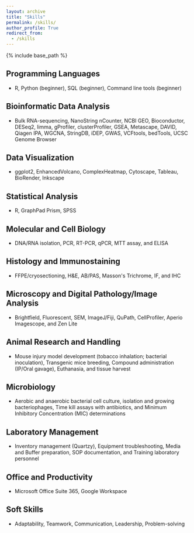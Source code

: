 ```yaml
---
layout: archive
title: "Skills"
permalink: /skills/
author_profile: True
redirect_from:
  - /skills
---
```


{% include base_path %}

## Programming Languages
  - R, Python (beginner), SQL (beginner), Command line tools (beginner)

## Bioinformatic Data Analysis
  - Bulk RNA-sequencing, NanoString nCounter, NCBI GEO, Bioconductor, DESeq2, limma, gProfiler, clusterProfiler, GSEA, Metascape, DAVID, Qiagen IPA, WGCNA, StringDB, iDEP, GWAS, VCFtools, bedTools, UCSC Genome Browser

## Data Visualization
  - ggplot2, EnhancedVolcano, ComplexHeatmap, Cytoscape, Tableau, BioRender, Inkscape

## Statistical Analysis
  - R, GraphPad Prism, SPSS 

## Molecular and Cell Biology
  - DNA/RNA isolation, PCR, RT-PCR, qPCR, MTT assay, and ELISA

## Histology and Immunostaining
  - FFPE/cryosectioning, H&E, AB/PAS, Masson's Trichrome, IF, and IHC

## Microscopy and Digital Pathology/Image Analysis
  - Brightfield, Fluorescent, SEM, ImageJ/Fiji, QuPath, CellProfiler, Aperio Imagescope, and Zen Lite

## Animal Research and Handling
  - Mouse injury model development (tobacco inhalation; bacterial inoculation), Transgenic mice breeding, Compound administration (IP/Oral gavage), Euthanasia, and tissue harvest

## Microbiology
  - Aerobic and anaerobic bacterial cell culture, isolation and growing bacteriophages, Time kill assays with antibiotics, and Minimum Inhibitory Concentration (MIC) determinations

## Laboratory Management
  - Inventory management (Quartzy), Equipment troubleshooting, Media and Buffer preparation, SOP documentation, and Training laboratory personnel

## Office and Productivity
  - Microsoft Office Suite 365, Google Workspace

## Soft Skills
  - Adaptability, Teamwork, Communication, Leadership, Problem-solving
